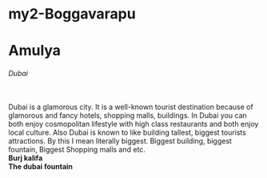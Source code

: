 # my2-Boggavarapu
# Amulya
###### Dubai 
<br>Dubai is a glamorous city. It is a well-known tourist destination because of glamorous and fancy hotels, shopping malls, buildings. In Dubai you can both enjoy cosmopolitan lifestyle with high class restaurants and both enjoy local culture. Also Dubai is known to like building tallest, biggest tourists attractions. By this I mean literally biggest. Biggest building, biggest fountain, Biggest Shopping malls and etc.<br>
**Burj kalifa**<br>
**The dubai fountain**


 




